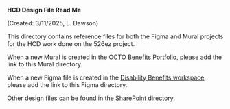 **HCD Design File Read Me**

(Created: 3/11/2025, L. Dawson)

This directory contains reference files for both the Figma and Mural projects for the HCD work done on the 526ez project.

When a new Mural is created in the [OCTO Benefits Portfolio](https://app.mural.co/t/departmentofveteransaffairs9999/r/1613770853903?folderUuid=7ada32d9-9e43-4a8a-9bc9-7ec760992ec5), please add the link to this Mural directory.

When a new Figma file is created in the [Disability Benefits workspace](https://www.figma.com/files/team/1278375444205744118/project/176170217?fuid=1441792745640658042), please add the link to this Figma directory.

Other design files can be found in the [SharePoint directory](https://dvagov.sharepoint.com/sites/vaabdvro/Shared%20Documents/Forms/AllItems.aspx?e=5:0f5e8995f1784d9aa59021cdc4776530&sharingv2=true&fromShare=true&CID=d7176fa1-c0b0-7000-6dfa-f91eba2b481a&cidOR=SPO&FolderCTID=0x01200073ECFC0A16DB51439C06C6FDC0E92947&isAscending=true&id=/sites/vaabdvro/Shared%20Documents/Disability%20Benefits%20Experience/5%20-%20Research%20and%20Design&sortField=LinkFilename&viewid=3fa7a9bb-3d4e-44c2-b93f-629268a08e72&noAuthRedirect=1).

